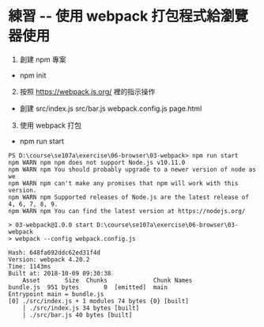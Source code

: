 # 練習 -- 使用 webpack 打包程式給瀏覽器使用

1. 創建 npm 專案
  * npm init
2. 按照 https://webpack.js.org/ 裡的指示操作
  * 創建 src/index.js src/bar.js webpack.config.js page.html
3. 使用 webpack 打包
  * npm run start

```
PS D:\course\se107a\exercise\06-browser\03-webpack> npm run start
npm WARN npm npm does not support Node.js v10.11.0
npm WARN npm You should probably upgrade to a newer version of node as we
npm WARN npm can't make any promises that npm will work with this version.
npm WARN npm Supported releases of Node.js are the latest release of 4, 6, 7, 8, 9.
npm WARN npm You can find the latest version at https://nodejs.org/

> 03-webpack@1.0.0 start D:\course\se107a\exercise\06-browser\03-webpack
> webpack --config webpack.config.js

Hash: 648fa692ddc62ed31f4d
Version: webpack 4.20.2
Time: 1143ms
Built at: 2018-10-09 09:30:38
    Asset       Size  Chunks             Chunk Names
bundle.js  951 bytes       0  [emitted]  main
Entrypoint main = bundle.js
[0] ./src/index.js + 1 modules 74 bytes {0} [built]
    | ./src/index.js 34 bytes [built]
    | ./src/bar.js 40 bytes [built]
```


